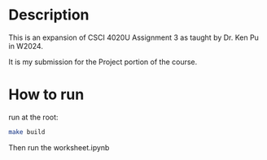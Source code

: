 # Description

This is an expansion of CSCI 4020U Assignment 3 as taught by Dr. Ken Pu in W2024.

It is my submission for the Project portion of the course.

# How to run
run at the root:
```bash
make build
```

Then run the worksheet.ipynb